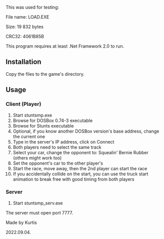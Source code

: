 This was used for testing:

File name: LOAD.EXE

Size: 19 832 bytes

CRC32: 4061B85B


This program requires at least .Net Framework 2.0 to run.

## Installation
Copy the files to the game's directory.

## Usage
### Client (Player)
1. Start stuntsmp.exe
2. Browse for DOSBox 0.74-3 executable
3. Browse for Stunts executable
4. Optional, if you know another DOSBox version's base address, change the current one
5. Type in the server's IP address, click on Connect
6. Both players need to select the same track
7. Select your car, change the opponent to: Squealin' Bernie Rubber (others might work too)
8. Set the opponent's car to the other player's
9. Start the race, move away, then the 2nd player can start the race
10. If you accidentally collide on the start, you can use the truck start animation to break free with good timing from both players

### Server
1. Start stuntsmp_serv.exe

The server must open port 7777.



Made by Kurtis

2022.09.04.
